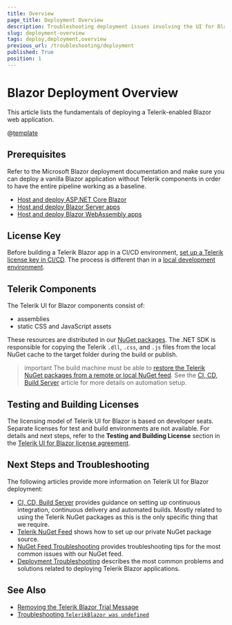 ```yaml
---
title: Overview
page_title: Deployment Overview
description: Troubleshooting deployment issues involving the UI for Blazor suite.
slug: deployment-overview
tags: deploy,deployment,overview
previous_url: /troubleshooting/deployment
published: True
position: 1
---
```


# Blazor Deployment Overview

This article lists the fundamentals of deploying a Telerik-enabled Blazor web application.

@[template](/_contentTemplates/common/general-info.md#ci-cd-support)

## Prerequisites

Refer to the Microsoft Blazor deployment documentation and make sure you can deploy a vanilla Blazor application without Telerik components in order to have the entire pipeline working as a baseline.

* [Host and deploy ASP.NET Core Blazor](https://docs.microsoft.com/en-us/aspnet/core/host-and-deploy/blazor/)
* [Host and deploy Blazor Server apps](https://learn.microsoft.com/en-us/aspnet/core/blazor/host-and-deploy/server)
* [Host and deploy Blazor WebAssembly apps](https://learn.microsoft.com/en-us/aspnet/core/blazor/host-and-deploy/webassembly)

## License Key

Before building a Telerik Blazor app in a CI/CD environment, [set up a Telerik license key in CI/CD](slug:deployment-license-key). The process is different than in a [local development environment](slug:installation-license-key).

## Telerik Components

The Telerik UI for Blazor components consist of:

* assemblies
* static CSS and JavaScript assets

These resources are distributed in our [NuGet packages](slug:getting-started/what-you-need#nuget-packages). The .NET SDK is responsible for copying the Telerik `.dll`, `.css`, and `.js` files from the local NuGet cache to the target folder during the build or publish.

>important The build machine must be able to [restore the Telerik NuGet packages from a remote or local NuGet feed](slug:getting-started/what-you-need#getting-the-telerik-nuget-packages). See the [CI, CD, Build Server](slug:deployment-ci-cd-build-pc) article for more details on automation setup.

## Testing and Building Licenses

The licensing model of Telerik UI for Blazor is based on developer seats. Separate licenses for test and build environments are not available. For details and next steps, refer to the **Testing and Building License** section in the [Telerik UI for Blazor license agreement](https://www.telerik.com/purchase/license-agreement/blazor-ui).

## Next Steps and Troubleshooting

The following articles provide more information on Telerik UI for Blazor deployment:

* [CI, CD, Build Server](slug:deployment-ci-cd-build-pc) provides guidance on setting up continuous integration, continuous delivery and automated builds. Mostly related to using the Telerik NuGet packages as this is the only specific thing that we require.
* [Telerik NuGet Feed](slug:installation/nuget) shows how to set up our private NuGet package source.
* [NuGet Feed Troubleshooting](slug:troubleshooting-nuget) provides troubleshooting tips for the most common issues with our NuGet feed.
* [Deployment Troubleshooting](slug:deployment-troubleshooting) describes the most common problems and solutions related to deploying Telerik Blazor applications.


## See Also

* [Removing the Telerik Blazor Trial Message](slug:upgrade-tutorial#i-still-see-the-trial-watermark-and-banner)
* [Troubleshooting `TelerikBlazor was undefined`](slug:troubleshooting-js-errors#telerikblazor-was-undefined) 
